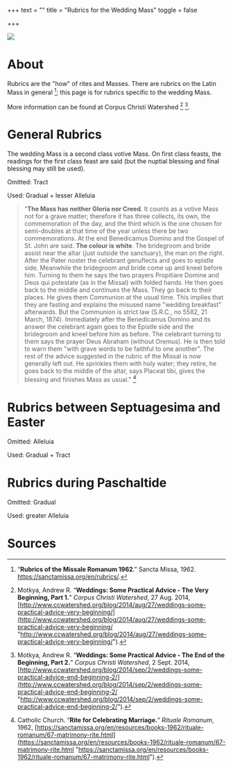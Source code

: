+++
text = ""
title = "Rubrics for the Wedding Mass"
toggle = false

+++

![](/uploads/08740016-min.JPG)

# About

Rubrics are the "how" of rites and Masses. There are rubrics on the Latin Mass in general [^1]; this page is for rubrics specific to the wedding Mass.

More information can be found at Corpus Christi Watershed [^2] [^3]. 

# General Rubrics

The wedding Mass is a second class votive Mass. On first class feasts, the readings for the first class feast are said (but the nuptial blessing and final blessing may still be used).

Omitted: Tract

Used: Gradual + lesser Alleluia

> "**The Mass has neither Gloria nor Creed**. It counts as a votive Mass not for a grave matter; therefore it has three collects, its own, the commemoration of the day, and the third which is the one chosen for semi-doubles at that time of the year unless there be two commemorations. At the end Benedicamus Domino and the Gospel of St. John are said. **The colour is white**. The bridegroom and bride assist near the altar (just outside the sanctuary), the man on the right. After the Pater noster the celebrant genuflects and goes to epistle side. Meanwhile the bridegroom and bride come up and kneel before him. Turning to them he says the two prayers Propitiare Domine and Deus qui potestate (as in the Missal) with folded hands. He then goes back to the middle and continues the Mass. They go back to their places. He gives them Communion at the usual time. This implies that they are fasting and explains the misused name "wedding breakfast" afterwards. But the Communion is strict law (S.R.C., no 5582, 21 March, 1874). Immediately after the Benedicamus Domino and its answer the celebrant again goes to the Epistle side and the bridegroom and kneel before him as before. The celebrant turning to them says the prayer Deus Abraham (without Oremus). He is then told to warn them "with grave words to be faithful to one another". The rest of the advice suggested in the rubric of the Missal is now generally left out. He sprinkles them with holy water; they retire, he goes back to the middle of the altar, says Placeat tibi, gives the blessing and finishes Mass as usual." [^4]

# Rubrics between Septuagesima and Easter

Omitted: Alleluia

Used: Gradual + Tract

# Rubrics during Paschaltide 

Omitted: Gradual

Used: greater Alleluia 

# Sources

[^1]: “**Rubrics of the Missale Romanum 1962**.” Sancta Missa, 1962. https://sanctamissa.org/en/rubrics/.

[^2]: Motkya, Andrew R. “**Weddings: Some Practical Advice - The Very Beginning, Part 1.**” _Corpus Christi Watershed_, 27 Aug. 2014, [http://www.ccwatershed.org/blog/2014/aug/27/weddings-some-practical-advice-very-beginning/](http://www.ccwatershed.org/blog/2014/aug/27/weddings-some-practical-advice-very-beginning/ "http://www.ccwatershed.org/blog/2014/aug/27/weddings-some-practical-advice-very-beginning/").

[^3]: Motkya, Andrew R. “**Weddings: Some Practical Advice - The End of the Beginning, Part 2.**” _Corpus Christi Watershed_, 2 Sept. 2014, [http://www.ccwatershed.org/blog/2014/sep/2/weddings-some-practical-advice-end-beginning-2/](http://www.ccwatershed.org/blog/2014/sep/2/weddings-some-practical-advice-end-beginning-2/ "http://www.ccwatershed.org/blog/2014/sep/2/weddings-some-practical-advice-end-beginning-2/").

[^4]: Catholic Church. “**Rite for Celebrating Marriage.**” _Rituale Romanum_, 1962, [https://sanctamissa.org/en/resources/books-1962/rituale-romanum/67-matrimony-rite.html](https://sanctamissa.org/en/resources/books-1962/rituale-romanum/67-matrimony-rite.html "https://sanctamissa.org/en/resources/books-1962/rituale-romanum/67-matrimony-rite.html").
